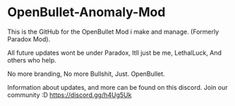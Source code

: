 # OpenBullet-Anomaly-Mod

This is the GitHub for the OpenBullet Mod i make and manage. (Formerly Paradox Mod).

All future updates wont be under Paradox, Itll just be me, LethalLuck, And others who help.

No more branding, No more Bullshit, Just. OpenBullet.

Information about updates, and more can be found on this discord. Join our community :D
https://discord.gg/h4Ug5Uk
